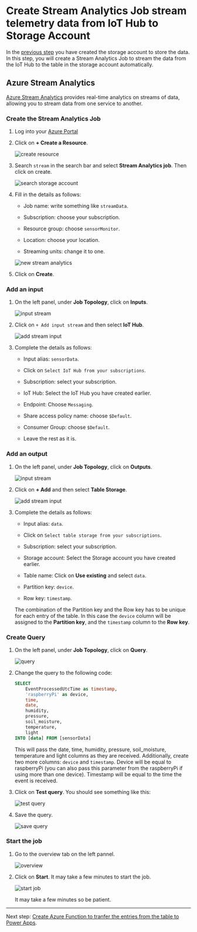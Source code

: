# Create Stream Analytics Job stream telemetry data from IoT Hub to Storage Account

In the [previous step](./Create_storage_account.md) you have created the storage account to store the data. In this step, you will create a Stream Analytics Job to stream the data from the IoT Hub to the table in the storage account automatically.

## Azure Stream Analytics

[Azure Stream Analytics](https://azure.microsoft.com/services/stream-analytics/?WT.mc_id=agrohack-github-jabenn) provides real-time analytics on streams of data, allowing you to stream data from one service to another.

### Create the Stream Analytics Job

1. Log into your [Azure Portal](https://portal.azure.com/)

1. Click on **+ Create a Resource**.

    ![create resource](./media/create_resource.png)

1. Search `stream` in the search bar and select **Stream Analytics job**. Then click on create.

    ![search storage account](./media/search_stream_analytics.png)

1. Fill in the details as follows:

    * Job name: write something like `streamData`.

    * Subscription: choose your subscription.

    * Resource group: choose `sensorMonitor`.

    * Location: choose your location.

    * Streaming units: change it to one.

    ![new stream analytics](./media/create_stream_analytics.png)

1. Click on **Create**.

### Add an input

1. On the left panel, under **Job Topology**, click on **Inputs**.

    ![input stream](./media/input_stream.png)

1. Click on `+ Add input stream` and then select **IoT Hub**.

    ![add stream input](./media/add_stream_input.png)

1. Complete the details as follows:

    * Input alias: `sensorData`.

    * Click on `Select IoT Hub from your subscriptions`.

    * Subscription: select your subscription.

    * IoT Hub: Select the IoT Hub you have created earlier.

    * Endpoint: Choose `Messaging`.

    * Share access policy name: choose `$Default`.

    * Consumer Group: choose `$Default`.

    * Leave the rest as it is.

### Add an output

1. On the left panel, under **Job Topology**, click on **Outputs**.

    ![input stream](./media/output_stream.png)

1. Click on **+ Add** and then select **Table Storage**.

    ![add stream input](./media/add_output_stream.png)

1. Complete the details as follows:

    * Input alias: `data`.

    * Click on `Select table storage from your subscriptions`.

    * Subscription: select your subscription.

    * Storage account: Select the Storage account you have created earlier.

    * Table name: Click on **Use existing** and select `data`.

    * Partition key: `device`.

    * Row key: `timestamp`.

    The combination of the Partition key and the Row key has to be unique for each entry of the table. In this case the `device` column will be assigned to the **Partition key**, and the `timestamp` column to the **Row key**.

### Create Query

1. On the left panel, under **Job Topology**, click on **Query**.

    ![query](./media/add_query.png)

1. Change the query to the following code:

    ```sql
    SELECT
        EventProcessedUtcTime as timestamp,
        'raspberryPi' as device,
        time,
        date,
        humidity,
        pressure,
        soil_moisture,
        temperature,
        light
    INTO [data] FROM [sensorData]
    ```

    This will pass the date, time, humidity, pressure, soil_moisture, temperature and light columns as they are received. Additionally, create two more columns: `device` and `timestamp`. Device will be equal to raspberryPi (you can also pass this parameter from the raspberryPi if using more than one device). Timestamp will be equal to the time the event is received.

1. Click on **Test query**. You should see something like this:

    ![test query](./media/test_query.png)

1. Save the query.

    ![save query](./media/save_query.png)

### Start the job

1. Go to the overview tab on the left pannel.

    ![overview](./media/overview_tab.png)

1. Click on **Start**. It may take a few minutes to start the job.

    ![start job](./media/start_job.png)

    It may take a few minutes so be patient.

-----------------------

Next step: [Create Azure Function to tranfer the entries from the table to Power Apps](Create_function.md).
